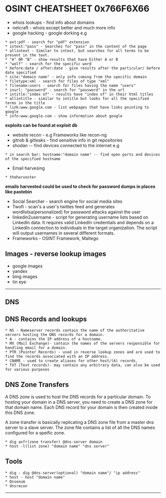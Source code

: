 # OSINT CHEATSHEET 0x766F6X66

- whois lookups - find info about domains
- netcraft - whois except better and much more info
- google hacking - google dorking e.g
~~~
* ext:pdf - search for "pdf" extension
* intext:"pass" - Searches for "pass" in the content of the page
* allintext - Similar to intext, but searches for all terms to be present in the text.
* "A" OR "B" - show results that have Either A or B 
* "wolf" - search for the specific word
* before:date / after:date - give results after the particular/ before date specified
* site:"domain name" - only info coming from the specific domain
* filetype:xml - search for files of type "xml"
* filename:users - search for files having the name "users" 
* inurl: "password" - search for "password" in the url
* intitle:"index of" - results have "index of" in their html titles
* allintitle - similar to intitle but looks for all the specified terms in the title
* link:www.google.com - list webpages that have links pointing to google
* info:www.google.com - show information about google
~~~
**exploits can be found at exploit db**
	
- website recon - e.g Frameworks like recon-ng
- gitrob & gitleaks - find sensitive info in git repositories
- shodan -- find devices connected to the internet e.g
~~~
* in search bar: hostname:"domain name" -- find open ports and devices of the specified hostname
~~~
	
- Email harvesing
~~~
* theharvester
~~~
**emails harvested could be used to check for password dumps in places like pastebin**
	
- Social Searcher - search engine for social media sites
- Twofi - scan's a user's twittes feed and generates wordlistsa(personalized) for password attacks against the user
- linkedin2username - script for generating username lists based on LinkedIn data. It requires
valid LinkedIn credentials and depends on a LinkedIn connection to individuals in the target
organization. The script will output usernames in several different formats.
- Frameworks - OSINT Framework, Maltego

## Images - reverse lookup images
- google images
- yandex
- bing images
- tin eye


---
## DNS
## DNS Records and lookups
~~~
* NS - Nameserver records contain the name of the authoritative servers hosting the DNS records for a domain.
* A - contains the IP address of a hostname.
* MX (Mail Exchange)- contain the names of the servers responsible for handling email for a domain.
* PTR (Pointer Records) - used in reverse lookup zones and are used to find the records associated with an IP address.
* CNAME - used to create aliases for other host/(A) records.
* TXT (Text records)- may contain any arbitrary data, can also be used for various purposes 
~~~

## DNS Zone Transfers
A DNS zone is used to host the DNS records for a particular domain. To hosting your domain in a DNS server, you need
to create a DNS zone for that domain name. Each DNS record for your domain is then created inside this DNS zone.

A zone transfer is basically replicating a DNS zone file from a master dns server to a slave server.
The zone file contains a list of all the DNS names configured for a speific zone.
~~~
* dig axfr(zone transfer) @dns-server domain
* host -l(list zone) "domain name" "dns server"
~~~
## Tools
~~~
* dig - dig @dns-server(optional) "domain name"/ "ip address"
* host - host "domain name"
* Dnsenum
* dnsrecon
~~~
---
